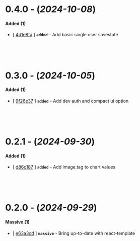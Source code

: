 
# 0.4.0 - (*2024-10-08*)

#### **Added (1)**
- [ [4d1e8fa](https://gitlab.codeopensrc.com/os/zootr-tracker/-/commit/4d1e8fa) ] **`added`** - Add basic single user savestate  

<br><br><br>

# 0.3.0 - (*2024-10-05*)

#### **Added (1)**
- [ [9f26e37](https://gitlab.codeopensrc.com/os/zootr-tracker/-/commit/9f26e37) ] **`added`** - Add dev auth and compact ui option  

<br><br><br>

# 0.2.1 - (*2024-09-30*)

#### **Added (1)**
- [ [d86c187](https://gitlab.codeopensrc.com/os/zootr-tracker/-/commit/d86c187) ] **`added`** - Add image.tag to chart values  

<br><br><br>

# 0.2.0 - (*2024-09-29*)

#### **Massive (1)**
- [ [e63a3cd](https://gitlab.codeopensrc.com/os/zootr-tracker/-/commit/e63a3cd) ] **`massive`** - Bring up-to-date with react-template  

<br><br><br>
